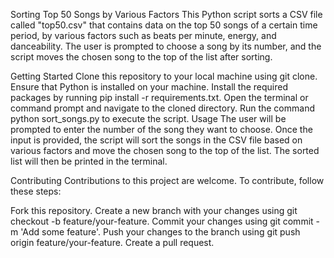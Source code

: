 Sorting Top 50 Songs by Various Factors
This Python script sorts a CSV file called "top50.csv" that contains data on the top 50 songs of a certain time period, by various factors such as beats per minute, energy, and danceability. The user is prompted to choose a song by its number, and the script moves the chosen song to the top of the list after sorting.

Getting Started
Clone this repository to your local machine using git clone.
Ensure that Python is installed on your machine.
Install the required packages by running pip install -r requirements.txt.
Open the terminal or command prompt and navigate to the cloned directory.
Run the command python sort_songs.py to execute the script.
Usage
The user will be prompted to enter the number of the song they want to choose. Once the input is provided, the script will sort the songs in the CSV file based on various factors and move the chosen song to the top of the list. The sorted list will then be printed in the terminal.

Contributing
Contributions to this project are welcome. To contribute, follow these steps:

Fork this repository.
Create a new branch with your changes using git checkout -b feature/your-feature.
Commit your changes using git commit -m 'Add some feature'.
Push your changes to the branch using git push origin feature/your-feature.
Create a pull request.
